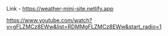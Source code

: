 Link - https://weather-mini-site.netlify.app

https://www.youtube.com/watch?v=gFLZMCz8EWw&list=RDMMgFLZMCz8EWw&start_radio=1